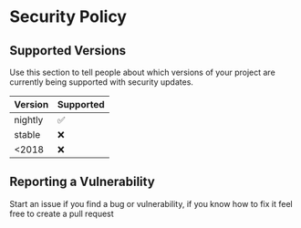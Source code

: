 # Security Policy

## Supported Versions

Use this section to tell people about which versions of your project are
currently being supported with security updates.

| Version | Supported          |
| ------- | ------------------ |
| nightly   | :white_check_mark: |
| stable   | :x:                |
| <2018   | :x: |

## Reporting a Vulnerability

Start an issue if you find a bug or vulnerability, if you know how to fix it feel free to create a pull request
